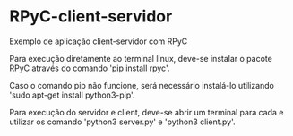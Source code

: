# RPyC-client-servidor
Exemplo de aplicação client-servidor com RPyC

Para execução diretamente ao terminal linux, deve-se instalar o pacote RPyC através do comando 'pip install rpyc'.

Caso o comando pip não funcione, será necessário instalá-lo utilizando 'sudo apt-get install python3-pip'.

Para execução do servidor e client, deve-se abrir um terminal para cada e utilizar os comando 'python3 server.py' e 'python3 client.py'.

